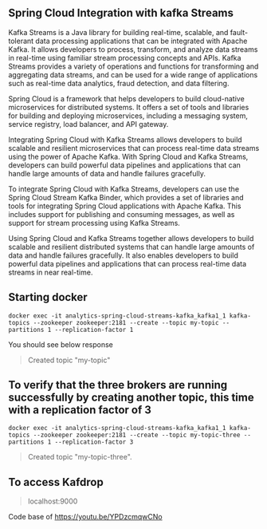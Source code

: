 ## Spring Cloud Integration with kafka Streams

Kafka Streams is a Java library for building real-time, scalable, and fault-tolerant data processing applications that can be integrated with Apache Kafka. It allows developers to process, transform, and analyze data streams in real-time using familiar stream processing concepts and APIs. Kafka Streams provides a variety of operations and functions for transforming and aggregating data streams, and can be used for a wide range of applications such as real-time data analytics, fraud detection, and data filtering.

Spring Cloud is a framework that helps developers to build cloud-native microservices for distributed systems. It offers a set of tools and libraries for building and deploying microservices, including a messaging system, service registry, load balancer, and API gateway.

Integrating Spring Cloud with Kafka Streams allows developers to build scalable and resilient microservices that can process real-time data streams using the power of Apache Kafka. With Spring Cloud and Kafka Streams, developers can build powerful data pipelines and applications that can handle large amounts of data and handle failures gracefully.

To integrate Spring Cloud with Kafka Streams, developers can use the Spring Cloud Stream Kafka Binder, which provides a set of libraries and tools for integrating Spring Cloud applications with Apache Kafka. This includes support for publishing and consuming messages, as well as support for stream processing using Kafka Streams.

Using Spring Cloud and Kafka Streams together allows developers to build scalable and resilient distributed systems that can handle large amounts of data and handle failures gracefully. It also enables developers to build powerful data pipelines and applications that can process real-time data streams in near real-time.


## Starting docker

```shell
docker exec -it analytics-spring-cloud-streams-kafka_kafka1_1 kafka-topics --zookeeper zookeeper:2181 --create --topic my-topic --partitions 1 --replication-factor 1
```

You should see below response

> Created topic "my-topic"

## To verify that the three brokers are running successfully by creating another topic, this time with a replication factor of 3


```shell
docker exec -it analytics-spring-cloud-streams-kafka_kafka1_1 kafka-topics --zookeeper zookeeper:2181 --create --topic my-topic-three --partitions 1 --replication-factor 3
```

> Created topic "my-topic-three".


## To access Kafdrop 

 >  localhost:9000
 
 Code base of https://youtu.be/YPDzcmqwCNo

